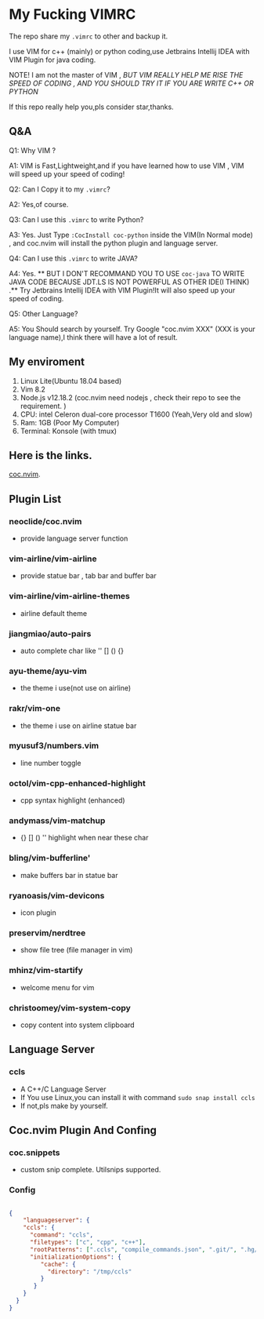 # My Fucking VIMRC 

The repo share my ``.vimrc`` to other and backup it.

I use VIM for c++ (mainly) or python coding,use Jetbrains Intellij IDEA with VIM Plugin for java coding.

NOTE! I am not the master of VIM , *BUT VIM REALLY HELP ME RISE THE SPEED OF CODING , AND YOU SHOULD TRY IT IF YOU ARE WRITE C++ OR PYTHON*

If this repo really help you,pls consider star,thanks.

## Q&A

Q1: Why VIM ?

A1: VIM is Fast,Lightweight,and if you have learned how to use VIM , VIM will speed up your speed of coding!

Q2: Can I Copy it to my ``.vimrc``?

A2: Yes,of course.

Q3: Can I use this ``.vimrc`` to write Python?

A3: Yes. Just Type ``:CocInstall coc-python`` inside the VIM(In Normal mode) , and coc.nvim will install the python plugin and language server.

Q4: Can I use this ``.vimrc`` to write JAVA?

A4: Yes. ** BUT I DON'T RECOMMAND YOU TO USE ``coc-java`` TO WRITE JAVA CODE BECAUSE JDT.LS IS NOT POWERFUL AS OTHER IDE(I THINK) .** Try Jetbrains Intellij IDEA with VIM Plugin!It will also speed up your speed of coding.

Q5: Other Language?

A5: You Should search by yourself. Try Google "coc.nvim XXX" (XXX is your language name),I think there will have a lot of result.

## My enviroment

1. Linux Lite(Ubuntu 18.04 based)
2. Vim 8.2
3. Node.js v12.18.2 (coc.nvim need nodejs , check their repo to see the requirement. )
4. CPU: intel  Celeron  dual-core processor T1600 (Yeah,Very old and slow)
5. Ram: 1GB (Poor My Computer)
6. Terminal: Konsole (with tmux)

## Here is the links.
[coc.nvim](https://github.com/neoclide/coc.nvim).

## Plugin List

### neoclide/coc.nvim
- provide language server function
### vim-airline/vim-airline
- provide statue bar , tab bar and buffer bar
### vim-airline/vim-airline-themes
- airline default theme
### jiangmiao/auto-pairs
- auto complete char like '' [] () {} 
### ayu-theme/ayu-vim
- the theme i use(not use on airline)
### rakr/vim-one
- the theme i use on airline statue bar
### myusuf3/numbers.vim
- line number toggle
### octol/vim-cpp-enhanced-highlight
- cpp syntax highlight (enhanced)
### andymass/vim-matchup
- {} [] () '' highlight when near these char
### bling/vim-bufferline'
- make buffers bar in statue bar
### ryanoasis/vim-devicons
- icon plugin
### preservim/nerdtree
- show file tree (file manager in vim)
### mhinz/vim-startify
- welcome menu for vim
### christoomey/vim-system-copy
- copy content into system clipboard


## Language Server
### ccls
- A C++/C Language Server
- If You use Linux,you can install it with command ``sudo snap install ccls ``
- If not,pls make by yourself.


## Coc.nvim Plugin And Confing 

### coc.snippets
- custom snip complete. Utilsnips supported.

### Config
```json

{
	"languageserver": {
    "ccls": {
      "command": "ccls",
      "filetypes": ["c", "cpp", "c++"],
      "rootPatterns": [".ccls", "compile_commands.json", ".git/", ".hg/"],
      "initializationOptions": {
         "cache": {
           "directory": "/tmp/ccls"
         }
       }
    }
  }
}

```

